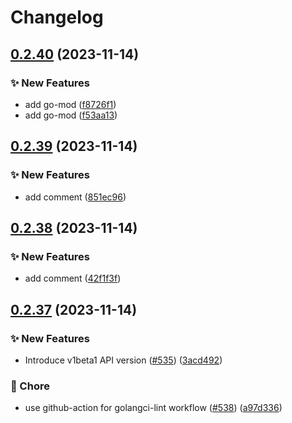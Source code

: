 # Changelog

## [0.2.40](https://github.com/thisthat/open-feature-operator/compare/apis/v0.2.39...apis/v0.2.40) (2023-11-14)


### ✨ New Features

* add go-mod ([f8726f1](https://github.com/thisthat/open-feature-operator/commit/f8726f1f5db056680295e90419ccd20f4bc0a954))
* add go-mod ([f53aa13](https://github.com/thisthat/open-feature-operator/commit/f53aa1303a481f549dc6d0df351983644c878650))

## [0.2.39](https://github.com/thisthat/open-feature-operator/compare/apis-v0.2.38...apis/v0.2.39) (2023-11-14)


### ✨ New Features

* add comment ([851ec96](https://github.com/thisthat/open-feature-operator/commit/851ec96a52a0a87851f9b48baaa74d8e796e2f6e))

## [0.2.38](https://github.com/thisthat/open-feature-operator/compare/apis-v0.2.37...apis-v0.2.38) (2023-11-14)


### ✨ New Features

* add comment ([42f1f3f](https://github.com/thisthat/open-feature-operator/commit/42f1f3f8823316e0e45a9f531402591d1fe2c515))

## [0.2.37](https://github.com/thisthat/open-feature-operator/compare/apis-v0.2.36...apis-v0.2.37) (2023-11-14)


### ✨ New Features

* Introduce v1beta1 API version ([#535](https://github.com/thisthat/open-feature-operator/issues/535)) ([3acd492](https://github.com/thisthat/open-feature-operator/commit/3acd49289a40e8f07fd20aad46185ac42ceb1b7a))


### 🧹 Chore

* use github-action for golangci-lint workflow ([#538](https://github.com/thisthat/open-feature-operator/issues/538)) ([a97d336](https://github.com/thisthat/open-feature-operator/commit/a97d336468d5a9b50662f4979784c8388ec10ec1))
